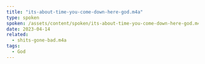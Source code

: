 ```yaml
---
title: "its-about-time-you-come-down-here-god.m4a"
type: spoken
spoken: /assets/content/spoken/its-about-time-you-come-down-here-god.m4a/its-about-time-you-come-down-here-god.m4a
date: 2023-04-14
related:
  - shits-gone-bad.m4a
tags:
  - God
---
```

